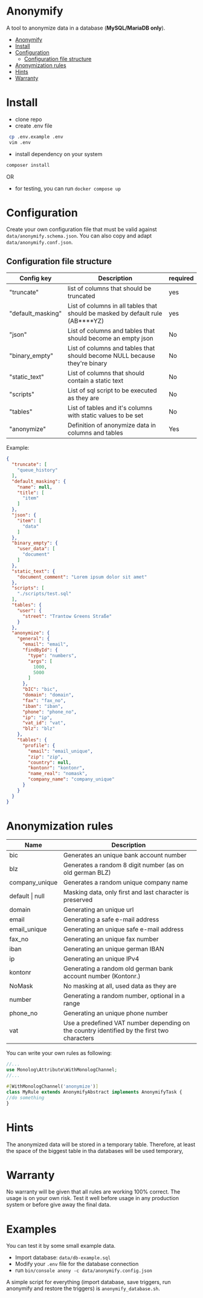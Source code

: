 Anonymify
===

A tool to anonymize data in a database (**MySQL/MariaDB only**).
<!-- TOC -->
* [Anonymify](#anonymify)
* [Install](#install)
* [Configuration](#configuration)
  * [Configuration file structure](#configuration-file-structure)
* [Anonymization rules](#anonymization-rules)
* [Hints](#hints)
* [Warranty](#warranty)
<!-- TOC -->

# Install
* clone repo
* create .env file
```bash
 cp .env.example .env
 vim .env
```
* install dependency on your system 
```bash
composer install
```
OR 
* for testing, you can run `docker compose up`

# Configuration
Create your own configuration file that must be valid against `data/anonymify.schema.json`.
You can also copy and adapt `data/anonymify.conf.json`.
## Configuration file structure

| Config key        | Description                                                                    | required |
|-------------------|--------------------------------------------------------------------------------|----------|
| "truncate"        | list of columns that should be truncated                                       | yes      |
| "default_masking" | List of columns in all tables that should be masked by default rule (AB****YZ) | yes      |
| "json"            | List of columns and tables that should become an empty json                    | No       |
| "binary_empty"    | List of columns and tables that should become NULL because they're binary      | No       |
| "static_text"     | List of columns that should contain a static text                              | No       |
| "scripts"         | List of sql script to be executed as they are                                  | No       |
| "tables"          | List of tables and it's columns with static values to be set                   | No       |
| "anonymize"       | Definition of anonymize data in columns and tables                             | Yes      |

Example:
```json
{
  "truncate": [
    "queue_history"
  ],
  "default_masking": {
    "name": null,
    "title": [
      "item"
    ]
  },
  "json": {
    "item": [
      "data"
    ]
  },
  "binary_empty": {
    "user_data": [
      "document"
    ]
  },
  "static_text": {
    "document_comment": "Lorem ipsum dolor sit amet"
  },
  "scripts": [
    "./scripts/test.sql"
  ],
  "tables": {
    "user": {
      "street": "Trantow Greens Straße"
    }
  },
  "anonymize": {
    "general": {
      "email": "email",
      "findById": {
        "type": "numbers",
        "args": [
          1000,
          5000
        ]
      },
      "bIC": "bic",
      "domain": "domain",
      "fax": "fax_no",
      "iban": "iban",
      "phone": "phone_no",
      "ip": "ip",
      "vat_id": "vat",
      "blz": "blz"
    },
    "tables": {
      "profile": {
        "email": "email_unique",
        "zip": "zip",
        "country": null,
        "kontonr": "kontonr",
        "name_real": "nomask",
        "company_name": "company_unique"
      }
    }
  }
}

```

# Anonymization rules

| Name            | Description                                                                                 |
|-----------------|---------------------------------------------------------------------------------------------|
| bic             | Generates an unique bank account number                                                     |
| blz             | Generates a random 8 digit number (as on old german BLZ)                                    |
| company_unique  | Generates a random unique company name                                                      |
| default \| null | Masking data, only first and last character is preserved                                    |
| domain          | Generating an unique url                                                                    |
| email           | Generating a safe e-mail address                                                            |
| email_unique    | Generating an unique safe e-mail address                                                    |
| fax_no          | Generating an unique fax number                                                             |
| iban            | Generating an unique german IBAN                                                            |
| ip              | Generating an unique IPv4                                                                   |
| kontonr         | Generating a random old german bank account number (Kontonr.)                               |
| NoMask          | No masking at all, used data as they are                                                    |
| number          | Generating a random number, optional in a range                                             |
| phone_no        | Generating an unique phone number                                                           |
| vat             | Use a predefined VAT number depending on the country identified by the first two characters |

You can write your own rules as following:
```php
//...
use Monolog\Attribute\WithMonologChannel;
//...

#[WithMonologChannel('anonymize')]
class MyRule extends AnonymifyAbstract implements AnonymifyTask {
//do something
}
```
# Hints
The anonymized data will be stored in a temporary table. Therefore, at least the space of the biggest table in tha databases will be used temporary,

# Warranty
No warranty will be given that all rules are working 100% correct.
The usage is on your own risk. Test it well before usage in any production system or before give away the final data. 

# Examples
You can test it by some small example data.

* Import database: `data/db-example.sql`
* Modify your `.env` file for the database connection
* run `bin/console anony -c data/anonymify.config.json`

A simple script for everything (import database, save triggers, run anonymify and restore the triggers) is `anonymify_database.sh`.
